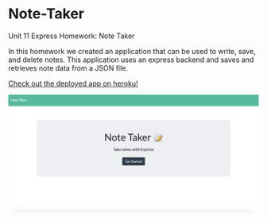 # Note-Taker
Unit 11 Express Homework: Note Taker

In this homework we created an application that can be used to write, save, and delete notes. This application uses an express backend and saves and retrieves note data from a JSON file.

[Check out the deployed app on heroku!](https://note-taker-app-hw11.herokuapp.com/)
 
<img src="./img/home.jpg" alt="home">


<!-- [Check out my video here!](https://drive.google.com/file/d/1SEcC_Fykddi6K5ctFwrhoA_yEAPLQf3_/view?usp=sharing) -->



